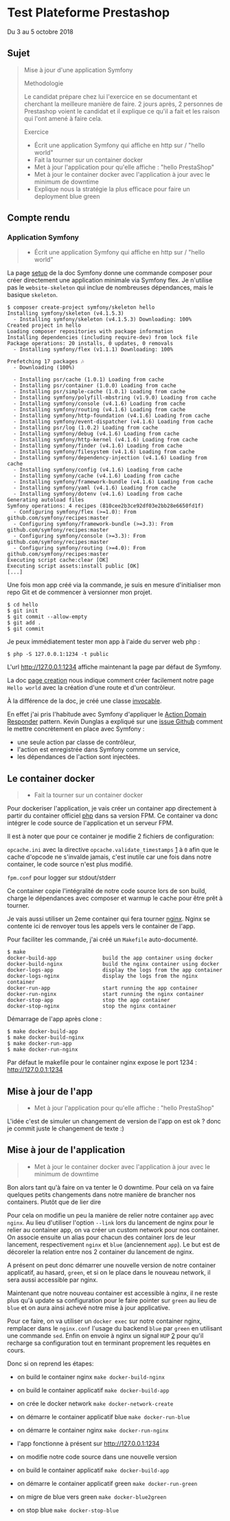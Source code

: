 # Test Plateforme Prestashop
Du 3 au 5 octobre 2018

## Sujet
>Mise à jour d'une application Symfony
>
> Methodologie
>
> Le candidat prépare chez lui l'exercice en se documentant et cherchant la meilleure manière de faire.
> 2 jours après, 2 personnes de Prestashop voient le candidat et il explique ce qu'il a fait et les raison qui l'ont amené à faire cela.
>
> Exercice
>
> - Écrit une application Symfony qui affiche en http sur / "hello world"
> - Fait la tourner sur un container docker
> - Met à jour l'application pour qu'elle affiche : "hello PrestaShop"
> - Met à jour le container docker avec l'application à jour avec le minimum de downtime
> - Explique nous la stratégie la plus efficace pour faire un deployment blue green

## Compte rendu

### Application Symfony

> - Écrit une application Symfony qui affiche en http sur / "hello world"

La page [setup](https://symfony.com/doc/current/setup.html) de la doc Symfony
donne une commande composer pour créer directement une application minimale via
Symfony flex.
Je n'utilise pas le `website-skeleton` qui inclue de nombreuses dépendances, mais
le basique `skeleton`.

```
$ composer create-project symfony/skeleton hello
Installing symfony/skeleton (v4.1.5.3)
  - Installing symfony/skeleton (v4.1.5.3) Downloading: 100%
Created project in hello
Loading composer repositories with package information
Installing dependencies (including require-dev) from lock file
Package operations: 20 installs, 0 updates, 0 removals
  - Installing symfony/flex (v1.1.1) Downloading: 100%

Prefetching 17 packages 🎶
  - Downloading (100%)

  - Installing psr/cache (1.0.1) Loading from cache
  - Installing psr/container (1.0.0) Loading from cache
  - Installing psr/simple-cache (1.0.1) Loading from cache
  - Installing symfony/polyfill-mbstring (v1.9.0) Loading from cache
  - Installing symfony/console (v4.1.6) Loading from cache
  - Installing symfony/routing (v4.1.6) Loading from cache
  - Installing symfony/http-foundation (v4.1.6) Loading from cache
  - Installing symfony/event-dispatcher (v4.1.6) Loading from cache
  - Installing psr/log (1.0.2) Loading from cache
  - Installing symfony/debug (v4.1.6) Loading from cache
  - Installing symfony/http-kernel (v4.1.6) Loading from cache
  - Installing symfony/finder (v4.1.6) Loading from cache
  - Installing symfony/filesystem (v4.1.6) Loading from cache
  - Installing symfony/dependency-injection (v4.1.6) Loading from cache
  - Installing symfony/config (v4.1.6) Loading from cache
  - Installing symfony/cache (v4.1.6) Loading from cache
  - Installing symfony/framework-bundle (v4.1.6) Loading from cache
  - Installing symfony/yaml (v4.1.6) Loading from cache
  - Installing symfony/dotenv (v4.1.6) Loading from cache
Generating autoload files
Symfony operations: 4 recipes (810cee2b3ce92df03e2bb28e6650fd1f)
  - Configuring symfony/flex (>=1.0): From github.com/symfony/recipes:master
  - Configuring symfony/framework-bundle (>=3.3): From github.com/symfony/recipes:master
  - Configuring symfony/console (>=3.3): From github.com/symfony/recipes:master
  - Configuring symfony/routing (>=4.0): From github.com/symfony/recipes:master
Executing script cache:clear [OK]
Executing script assets:install public [OK]
[...]
```

Une fois mon app créé via la commande, je suis en mesure d'initialiser mon repo
Git et de commencer à versionner mon projet.

```
$ cd hello
$ git init
$ git commit --allow-empty
$ git add .
$ git commit
```

Je peux immédiatement tester mon app à l'aide du server web php :
```
$ php -S 127.0.0.1:1234 -t public
```

L'url http://127.0.0.1:1234 affiche maintenant la page par défaut de Symfony.

La doc [page creation](https://symfony.com/doc/current/page_creation.html) nous
indique comment créer facilement notre page `Hello world` avec la création
d'une route et d'un contrôleur.

À la différence de la doc, je créé une classe [invocable](https://secure.php.net/manual/en/language.oop5.magic.php#object.invoke).

En effet j'ai pris l'habitude avec Symfony d'appliquer le [Action Domain Responder](http://pmjones.io/adr/)
pattern. Kevin Dunglas a expliqué sur une [issue Github](https://github.com/symfony/symfony/pull/16863#issuecomment-162221353)
comment le mettre concrètement en place avec Symfony :
- une seule action par classe de contrôleur,
- l'action est enregistrée dans Symfony comme un service,
- les dépendances de l'action sont injectées.

## Le container docker

> - Fait la tourner sur un container docker

Pour dockeriser l'application, je vais créer un container app directement à partir
du container officiel [php](https://hub.docker.com/_/php/) dans sa version FPM.
Ce container va donc intégrer le code source de l'application et un serveur FPM.

Il est à noter que pour ce container je modifie 2 fichiers de configuration:

`opcache.ini` avec la directive `opcache.validate_timestamps`
[1](https://secure.php.net/manual/en/opcache.configuration.php#ini.opcache.validate-timestamps)
à `0` afin que le cache d'opcode ne s'invalde jamais, c'est inutile car une fois
dans notre container, le code source n'est plus modifié.

`fpm.conf` pour logger sur stdout/stderr

Ce container copie l'intégralité de notre code source lors de son build, charge
le dépendances avec composer et warmup le cache pour être prêt à tourner.

Je vais aussi utiliser un 2eme container qui fera tourner [nginx](https://hub.docker.com/_/nginx/).
Nginx se contente ici de renvoyer tous les appels vers le container de l'app.

Pour faciliter les commande, j'ai créé un `Makefile` auto-documenté.

```
$ make
docker-build-app               build the app container using docker
docker-build-nginx             build the nginx container using docker
docker-logs-app                display the logs from the app container
docker-logs-nginx              display the logs from the nginx container
docker-run-app                 start running the app container
docker-run-nginx               start running the nginx container
docker-stop-app                stop the app container
docker-stop-nginx              stop the nginx container
```

Démarrage de l'app après clone :

```
$ make docker-build-app
$ make docker-build-nginx
$ make docker-run-app
$ make docker-run-nginx
```

Par défaut le makefile pour le container nginx expose le port 1234 : http://127.0.0.1:1234

## Mise à jour de l'app

> - Met à jour l'application pour qu'elle affiche : "hello PrestaShop"

L'idée c'est de simuler un changement de version de l'app on est ok ?
donc je commit juste le changement de texte :)

## Mise à jour de l'application

> - Met à jour le container docker avec l'application à jour avec le minimum de downtime

Bon alors tant qu'à faire on va tenter le 0 downtime.
Pour celà on va faire quelques petits changements dans notre manière de brancher
nos containers.
Plutôt que de lier dire

Pour cela on modifie un peu la manière de relier notre container `app` avec `nginx`.
Au lieu d'utiliser l'option `--link` lors du lancement de nginx pour le relier
au container app, on va créer un custom network pour nos container.
On associe ensuite un alias pour chacun des container lors de leur lancement,
respectivement `nginx` et `blue` (anciennement `app`).
Le but est de décoreler la relation entre nos 2 container du lancement de nginx.

A présent on peut donc démarrer une nouvelle version de notre container applicatif,
au hasard, `green`, et si on le place dans le nouveau network, il sera aussi accessible
par nginx.

Maintenant que notre nouveau container est accessible à nginx, il ne reste plus
qu'à update sa configuration pour le faire pointer sur `green` au lieu de `blue`
et on aura ainsi achevé notre mise à jour applicative.

Pour ce faire, on va utiliser un `docker exec` sur notre container nginx,
remplacer dans le `nginx.conf` l'usage du backend `blue` par `green` en utilisant
une commande `sed`.
Enfin on envoie à nginx un signal `HUP` [2](https://nginx.org/en/docs/control.html)
pour qu'il recharge sa configuration tout en terminant proprement les requètes en cours.

Donc si on reprend les étapes:
- on build le container nginx `make docker-build-nginx`
- on build le container applicatif `make docker-build-app`
- on crée le docker network `make docker-network-create`
- on démarre le container applicatif blue `make docker-run-blue`
- on démarre le container nginx `make docker-run-nginx`
- l'app fonctionne à présent sur http://127.0.0.1:1234

- on modifie notre code source dans une nouvelle version
- on build le container applicatif `make docker-build-app`
- on démarre le container applicatif green `make docker-run-green`
- on migre de blue vers green `make docker-blue2green`
- on stop blue `make docker-stop-blue`
